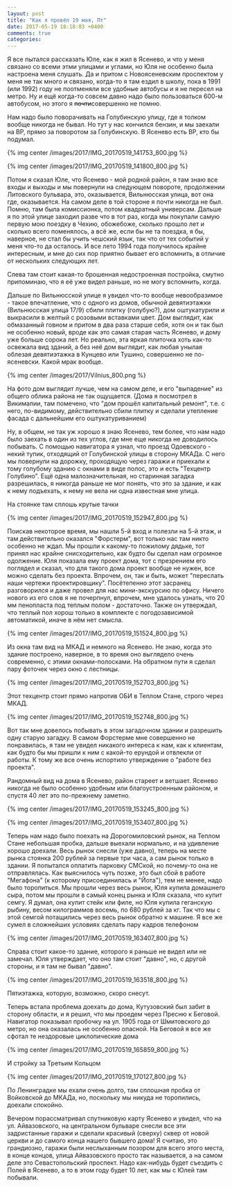 ```yaml
---
layout: post
title: "Как я провёл 19 мая, Пт"
date: 2017-05-19 18:18:03 +0400
comments: true
categories: 
---
```


Я все пытался рассказать Юле, как я жил в Ясенево, и что у меня связано со всеми этми улицами и углами, но Юля не особенно была настроена меня слушать. Да и притом с Новоясеневским проспектом у меня не так много и связано, когда-то я там ездил в школу, пока в 1991 (или 1992) году не поотменяли все удобные автобусы и я не пересел на метро. Ну и ещё когда-то совсем давно надо было пользоваться 600-м автобусом, но этого я ~~почти~~совершенно не помню.

Нам надо было поворачивать на Голубинскую улицу, где я толком вообще никогда не бывал. Но тут у нас кончился бензин, и мы заехали на ВР, прямо за поворотом за Голубинскую. В Ясенево есть ВР, кто бы подумал. 

{% img center /images/2017/IMG_20170519_141753_800.jpg %}

{% img center /images/2017/IMG_20170519_141800_800.jpg %}

Потом я сказал Юле, что Ясенево - мой родной район, я там знаю все входы и выходы и мы повернули на следующем повороте, продолжении Литовского бульвара, это, оказывается, Вильнюсская улица, вот она где, оказывается. На самом деле в той стороне я почти никогда не был. Помню, там была комиссионка, потом квадратный универсам. Дальше я по этой улице заходил разве что в тот раз, когда мы покупали самую первую мою поездку в Чехию, обожебоже, сколько прошло лет и сколько всего поменялось, а всё же, если бы не та поездка, я бы, наверное, не стал бы учить чешский язык, так что от тех событий у меня что-то да осталось. И все лето 1994 года получилось крайне интересным, и мне до сих пор приятно бывает его вспомнить, в отличие от нескольких следующих лет.

Слева там стоит какая-то брошенная недостроенная постройка, смутно припоминаю, что я её уже видел раньше, но не могу вспомнить, когда.

Дальше по Вильнюсской улице я увидел что-то вообще невообразимое - такое впечатление, что с одного из домов, обычной девятиэтажки (Вильнюсская улица 17/9) сбили плитку (голубую?), дом оштукатурили и выкрасили в желтый с розовыми вставками цвет. Дом выглядит, как обмазанный говном и притом в два раза старше себя, хотя он и так был не особенно новый, вроде как это самая старая часть Ясенево, и дому уже больше сорока лет. Но реально, эта яркая плиточка хоть как-то освежала вид зданий, а без неё дом выглядит, как любая унылая облезая девятиэтажка в Кунцево или Тушино, совершенно не по-ясеневски. Какой мрак вообще.

{% img center /images/2017/Vilnius_800.png %}

На фото дом выглядит лучше, чем на самом деле, и его "выпадение" из общего облика района не так ощущается. (Дома я посмотрел в Викимапии, там помечено, что "дом прошёл капитальный ремонт", т.е. с него, по-видимому, действительно сбили плитку и сделали утепление фасада с дальнейшим его оштукатуриванием)

Ну, в общем, не так уж хорошо я знаю Ясенево, тем более, что нам надо было заехать в один из тех углов, где мне еще никогда не доводилось побывать. С помощью навигатора я узнал, что проезд Одоевского - некий тупик, отходящий от Голубинской улицы в сторону МКАДа. С него мы повернули на дорожку, проходящую через гаражи и приехали к тому голубому зданию с окнами в виде полос, это и есть "Техцентр Голубино". Ещё одна малозначительная, но старинная загадка разрешилась, я никогда раньше не мог понять, что это за здание, и как к нему подъехать, к нему не вела ни одна известная мне улица. 

На стоянке там сплошь крутые тачки

{% img center /images/2017/IMG_20170519_152947_800.jpg %}

Поискав некоторое время, мы нашли 5-й вход и полезли на 5-й этаж, и там действительно оказался "Форстерм", вот только нас там никто особенно не ждал. Мы прошли к какому-то пожилому дядьке, тот принял нас крайне снисходительно, как будто бы сделал нам огромное одолжение. Юля показала ему проект дома, тот с презрением его поглядел и сказал, что для такого дома проект вообще не нужен, все можно сделать без проекта. Впрочем, он, так и быть, может "переслать наши чертежи проектировщику". Посётепенно этот засранец разговорился и даже провел для нас мини-экскурсию по офису. Ничего нового из его слов я не почерпнул, впрочем, мне удалось узнать, что 20 мм пенопласта под теплым полом - достаточно. Также он утверждал, что теплый пол хорош только в комплекте с погодозависимой автоматикой, иначе в нём нет смысла.

{% img center /images/2017/IMG_20170519_151524_800.jpg %}

Из окна там вид на МКАД и немного на Ясенево. Не знаю, когда это здание построено, наверное, в то время оно выглядело очень современно, с этими окнами-полосками. На обратном пути я сделал пару фоточек через окно с лестницы.

{% img center /images/2017/IMG_20170519_152703_800.jpg %}

Этот техцентр стоит прямо напротив ОБИ в Теплом Стане, строго через МКАД.

{% img center /images/2017/IMG_20170519_152748_800.jpg %}

Вот так мне довелось побывать в этом загадочном здании и разрешить одну старую загадку. В самом Форстерме мне совершенно не понравилась, я там не увидел никакого интереса к нам, как к клиентам, как будто бы мы пришли к ним с какой-то ерундой и отвлекли от работы. К тому же все очень испортило утверждение о "работе без проекта".

Рандомный вид на дома в Ясенево, район стареет и ветшает. Ясенево никогда не было особенно удобным или благоустроенным районом, и спустя 40 лет это по-прежнему заметно.

{% img center /images/2017/IMG_20170519_153245_800.jpg %}
 
{% img center /images/2017/IMG_20170519_153407_800.jpg %}

Теперь нам надо было поехать на Дорогомиловский рынок, на Теплом Стане небольшая пробка, дальше выехали нормально, и на удивление хорошо доехали. Весь рынок снесли (уже давно), теперь на месте рынка стоянка 200 рублей за первые три часа, а сам рынок только в здании. Я попытался оплатить парковку СМСкой, но почему-то она не отправлялась. Как выяснилось чуть позже, это был сбой в работе "Мегафона" (к которому присоединилась и "Йота"), тем не менее, надо было торопиться. Мы прошли через весь рынок, Юля купила домашнего сыра, потом мы прошли в самый конец рынка и Юля сказала, что купит семгу. Я думал, она купит стейк или филе, но Юля купила геганскую рыбину, весом килограммов восемь, по 680 рублей за кг. Так что мы с этой семгой потащились через весь рынок обратно к машине. Я все же сумел в сложнейших условиях сделать пару кадров телефоном

{% img center /images/2017/IMG_20170519_163407_800.jpg %}

Справа стоит какое-то здание, которого я раньше не видел или не замечал. Юля утверждает, что оно там стоит "давно", но, с другой стороны, и я там не бывал "давно".

{% img center /images/2017/IMG_20170519_163518_800.jpg %}

Пятиэтажка, которую, возможно, скоро снесут.

Теперь встала проблема доехать до дома, Кутузовский был забит в сторону области, и я решил, что мы проедем через Пресню к Беговой. Навигатор показывал пробочку на ул. 1905 года от Шмитовского до метро, но она оказалась не особенно опасной. На Беговой я все же сфотал те нездоровые циклопические дома

{% img center /images/2017/IMG_20170519_165859_800.jpg %}

И стройку за Третьим Кольцом

{% img center /images/2017/IMG_20170519_170127_800.jpg %}
 
По Ленинградке мы ехали очень долго, там сплошная пробка от Войковской до МКАДа, но, поскольку мы никуда не торопились, доехали спокойно.

Вечером порассматривал спутниковую карту Ясенево и увидел, что на ул. Айвазовского, на центральном бульваре снесли все эти задристанные гаражи и сделали красивый (сверху) сквер от новой церкви и до самого конца нашего бывшего дома! Я считаю, это грандиозно, гаражи были неслыханным позором для всего этого места, в конце концов, улица Айвазовского просто так называется, а на самом деле это Севастопольский проспект. Надо как-нибудь будет съездить с Полей в Ясенево, а то в этом году будет 10 лет, как мы с Юлей там побывали.